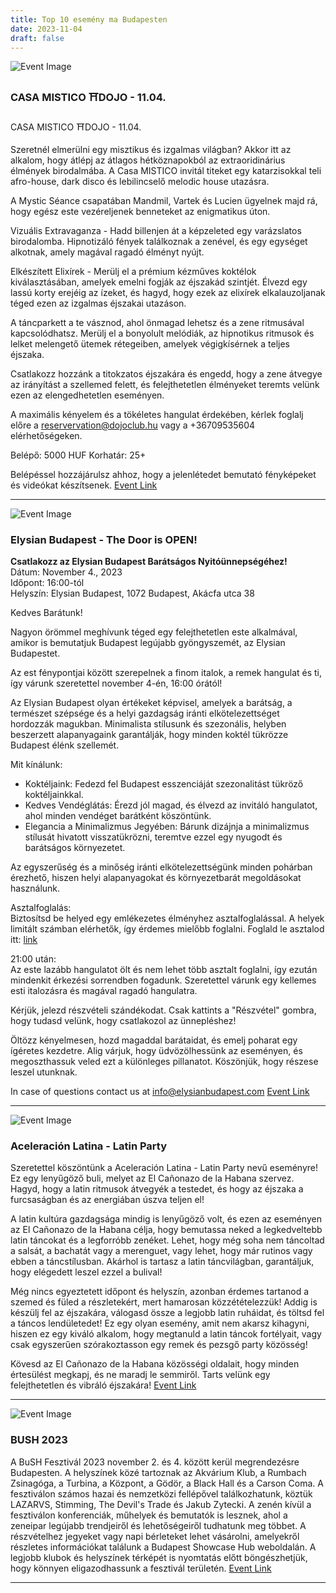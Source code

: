 ```yaml
---
title: Top 10 esemény ma Budapesten
date: 2023-11-04
draft: false
---
```


![Event Image](https://scontent.fbud11-1.fna.fbcdn.net/v/t39.30808-6/395284037_348675594330651_8516004544966229846_n.jpg?stp=dst-jpg_s960x960&_nc_cat=105&ccb=1-7&_nc_sid=5f2048&_nc_ohc=RVD9hs0sDA4AX8Ge7PU&_nc_ht=scontent.fbud11-1.fna&oh=00_AfDNxE9eai5xKyiqM7MaaO6t7PhimmxbX2MA3QSwkgIwOA&oe=654A4B62)

 ### CASA MISTICO ⛩️DOJO - 11.04.

CASA MISTICO ⛩️DOJO - 11.04.

Szeretnél elmerülni egy misztikus és izgalmas világban? Akkor itt az alkalom, hogy átlépj az átlagos hétköznapokból az extraoridinárius élmények birodalmába. A Casa MISTICO invitál titeket egy katarzisokkal teli afro-house, dark disco és lebilincselő melodic house utazásra. 

A Mystic Séance csapatában Mandmil, Vartek és Lucien ügyelnek majd rá, hogy egész este vezéreljenek benneteket az enigmatikus úton. 

Vizuális Extravaganza - Hadd billenjen át a képzeleted egy varázslatos birodalomba. Hipnotizáló fények találkoznak a zenével, és egy egységet alkotnak, amely magával ragadó élményt nyújt.

Elkészített Elixírek - Merülj el a prémium kézműves koktélok kiválasztásában, amelyek emelni fogják az éjszakád szintjét. Élvezd egy lassú korty erejéig az ízeket, és hagyd, hogy ezek az elixírek elkalauzoljanak téged ezen az izgalmas éjszakai utazáson.

A táncparkett a te vásznod, ahol önmagad lehetsz és a zene ritmusával kapcsolódhatsz. Merülj el a bonyolult melódiák, az hipnotikus ritmusok és lelket melengető ütemek rétegeiben, amelyek végigkísérnek a teljes éjszaka.

Csatlakozz hozzánk a titokzatos éjszakára és engedd, hogy a zene átvegye az irányítást a szellemed felett, és felejthetetlen élményeket teremts velünk ezen az elengedhetetlen eseményen.

A maximális kényelem és a tökéletes hangulat érdekében, kérlek foglalj előre a reservervation@dojoclub.hu vagy a +36709535604 elérhetőségeken.

Belépő: 5000 HUF
Korhatár: 25+

Belépéssel hozzájárulsz ahhoz, hogy a jelenlétedet bemutató fényképeket és videókat készítsenek.
[Event Link](https://facebook.com/events/1022597089060445)

---
![Event Image](https://scontent.fbud11-1.fna.fbcdn.net/v/t39.30808-6/395384260_179403205224331_2347592493697366584_n.jpg?_nc_cat=111&ccb=1-7&_nc_sid=5f2048&_nc_ohc=UCmfNVL0SYgAX8W1Ot2&_nc_ht=scontent.fbud11-1.fna&oh=00_AfDvHDsrlRcKzdpQ1-zUzlBv1Do7w6FXy93NTGQTL0-Paw&oe=654B7BC4)

 ### Elysian Budapest - The Door is OPEN!

**Csatlakozz az Elysian Budapest Barátságos Nyitóünnepségéhez!**  
Dátum: November 4., 2023  
Időpont: 16:00-tól  
Helyszín: Elysian Budapest, 1072 Budapest, Akácfa utca 38  

Kedves Barátunk!  

Nagyon örömmel meghívunk téged egy felejthetetlen este alkalmával, amikor is bemutatjuk Budapest legújabb gyöngyszemét, az Elysian Budapestet.  

Az est fénypontjai között szerepelnek a finom italok, a remek hangulat és ti, így várunk szeretettel november 4-én, 16:00 órától!  

Az Elysian Budapest olyan értékeket képvisel, amelyek a barátság, a természet szépsége és a helyi gazdagság iránti elkötelezettséget hordozzák magukban. Minimalista stílusunk és szezonális, helyben beszerzett alapanyagaink garantálják, hogy minden koktél tükrözze Budapest élénk szellemét.  

Mit kínálunk:  
- Koktéljaink: Fedezd fel Budapest esszenciáját szezonalitást tükröző koktéljainkkal.  
- Kedves Vendéglátás: Érezd jól magad, és élvezd az invitáló hangulatot, ahol minden vendéget barátként köszöntünk.  
- Elegancia a Minimalizmus Jegyében: Bárunk dizájnja a minimalizmus stílusát hivatott visszatükrözni, teremtve ezzel egy nyugodt és barátságos környezetet.  

Az egyszerűség és a minőség iránti elkötelezettségünk minden pohárban érezhető, hiszen helyi alapanyagokat és környezetbarát megoldásokat használunk.  

Asztalfoglalás:  
Biztosítsd be helyed egy emlékezetes élményhez asztalfoglalással. A helyek limitált számban elérhetők, így érdemes mielőbb foglalni. Foglald le asztalod itt: [link](https://reservours.com/elysianbudapest/tablereservation...)  

21:00 után:  
Az este lazább hangulatot ölt és nem lehet több asztalt foglalni, így ezután mindenkit érkezési sorrendben fogadunk. Szeretettel várunk egy kellemes esti italozásra és magával ragadó hangulatra.  

Kérjük, jelezd részvételi szándékodat. Csak kattints a "Részvétel" gombra, hogy tudasd velünk, hogy csatlakozol az ünnepléshez!  

Öltözz kényelmesen, hozd magaddal barátaidat, és emelj poharat egy ígéretes kezdetre. Alig várjuk, hogy üdvözölhessünk az eseményen, és megoszthassuk veled ezt a különleges pillanatot. Köszönjük, hogy részese leszel utunknak.  

In case of questions contact us at info@elysianbudapest.com
[Event Link](https://facebook.com/events/226903650406245)

---
![Event Image](https://scontent.fbud11-1.fna.fbcdn.net/v/t39.30808-6/395968025_798576735611047_5538101423526266908_n.jpg?stp=dst-jpg_s960x960&_nc_cat=103&ccb=1-7&_nc_sid=5f2048&_nc_ohc=FKxB1U4UdskAX_rcVsP&_nc_ht=scontent.fbud11-1.fna&oh=00_AfACMFGKweEQJghsLHxzwqOsGTcBlGizlf1zSmFAywtPfA&oe=654BA4BC)

 ### Aceleración Latina - Latin Party

Szeretettel köszöntünk a  Aceleración Latina - Latin Party nevű eseményre! Ez egy lenyűgöző buli, melyet az El Cañonazo de la Habana szervez. Hagyd, hogy a latin ritmusok átvegyék a testedet, és hogy az éjszaka a furcsaságban és az energiában úszva teljen el!

A latin kultúra gazdagsága mindig is lenyűgöző volt, és ezen az eseményen az El Cañonazo de la Habana célja, hogy bemutassa neked a legkedveltebb latin táncokat és a legforróbb zenéket. Lehet, hogy még soha nem táncoltad a salsát, a bachatát vagy a merenguet, vagy lehet, hogy már rutinos vagy ebben a táncstílusban. Akárhol is tartasz a latin táncvilágban, garantáljuk, hogy elégedett leszel ezzel a bulival!

Még nincs egyeztetett időpont és helyszín, azonban érdemes tartanod a szemed és füled a részletekért, mert hamarosan közzétételezzük! Addig is készülj fel az éjszakára, válogasd össze a legjobb latin ruháidat, és töltsd fel a táncos lendületedet! Ez egy olyan esemény, amit nem akarsz kihagyni, hiszen ez egy kiváló alkalom, hogy megtanuld a latin táncok fortélyait, vagy csak egyszerűen szórakoztasson egy remek és pezsgő party közösség!

Kövesd az El Cañonazo de la Habana közösségi oldalait, hogy minden értesülést megkapj, és ne maradj le semmiről. Tarts velünk egy felejthetetlen és vibráló éjszakára!
[Event Link](https://facebook.com/events/346088654626341)

---
![Event Image](https://scontent.fbud11-1.fna.fbcdn.net/v/t39.30808-6/384749302_878982140467564_874078378413916048_n.jpg?stp=dst-jpg_s960x960&_nc_cat=111&ccb=1-7&_nc_sid=5f2048&_nc_ohc=4y8mCKFXFFkAX_udxxt&_nc_ht=scontent.fbud11-1.fna&oh=00_AfAWQlJoyzP4uz30wydyKuNXwepGmGqlACqplyzBaSy-zw&oe=654B79AE)

 ### BUSH 2023

A BuSH Fesztivál 2023 november 2. és 4. között kerül megrendezésre Budapesten. A helyszínek közé tartoznak az Akvárium Klub, a Rumbach Zsinagóga, a Turbina, a Központ, a Gödör, a Black Hall és a Carson Coma. A fesztiválon számos hazai és nemzetközi fellépővel találkozhatunk, köztük LAZARVS, Stimming, The Devil's Trade és Jakub Zytecki. A zenén kívül a fesztiválon konferenciák, műhelyek és bemutatók is lesznek, ahol a zeneipar legújabb trendjeiről és lehetőségeiről tudhatunk meg többet. A részvételhez jegyeket vagy napi bérleteket lehet vásárolni, amelyekről részletes információkat találunk a Budapest Showcase Hub weboldalán. A legjobb klubok és helyszínek térképét is nyomtatás előtt böngészhetjük, hogy könnyen eligazodhassunk a fesztivál területén.
[Event Link](https://facebook.com/events/103202616168880)

---
